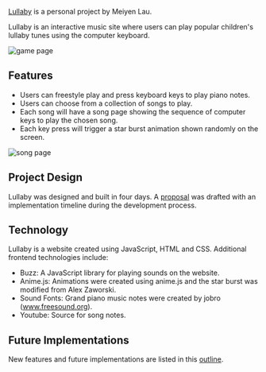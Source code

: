 [Lullaby](https://mypantry.herokuapp.com/#/) is a personal project by Meiyen Lau.

Lullaby is an interactive music site where users can play popular children's
lullaby tunes using the computer keyboard.

![game page](./docs/gamepage.png)


## Features
- Users can freestyle play and press keyboard keys to play piano notes.
- Users can choose from a collection of songs to play.
- Each song will have a song page showing the sequence of computer keys to play the chosen song.
- Each key press will trigger a star burst animation shown randomly on the screen.

![song page](./docs/songpage.png)


## Project Design
Lullaby was designed and built in four days. A [proposal](./docs/proposal/development_README.md) was drafted with an implementation timeline
during the development process.


## Technology
Lullaby is a website created using JavaScript, HTML and CSS. Additional frontend technologies include:
- Buzz: A JavaScript library for playing sounds on the website.
- Anime.js: Animations were created using anime.js and the star burst was modified from Alex Zaworski.
- Sound Fonts: Grand piano music notes were created by jobro (www.freesound.org).
- Youtube: Source for song notes.


## Future Implementations
New features and future implementations are listed in this
[outline](./docs/future_implementations.md).
